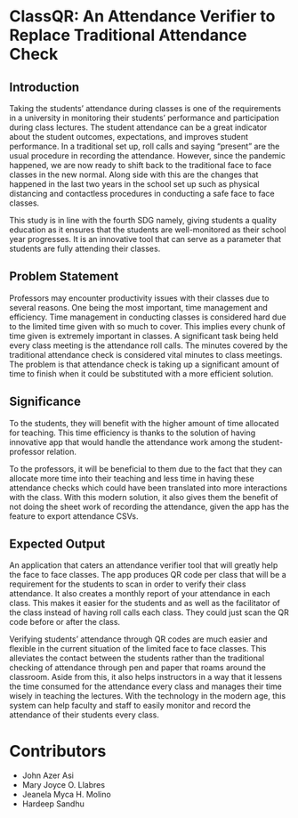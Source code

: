 # ClassQR: An Attendance Verifier to Replace Traditional Attendance Check

## Introduction
Taking the students’ attendance during classes is one of the requirements in a university in monitoring their students’ performance and participation during class lectures. The student attendance can be a great indicator about the student outcomes, expectations, and improves student performance. In a traditional set up, roll calls and saying “present” are the usual procedure in recording the attendance. However, since the pandemic happened, we are now ready to shift back to the traditional face to face classes in the new normal. Along side with this are the changes that happened in the last two years in the school set up such as physical distancing and contactless procedures in conducting a safe face to face classes. 

This study is in line with the fourth SDG namely, giving students a quality education as it ensures that the students are well-monitored as their school year progresses. It is an innovative tool that can serve as a parameter that students are fully attending their classes. 

## Problem Statement
Professors may encounter productivity issues with their classes due to several reasons. One being the most important, time management and efficiency. Time management in conducting classes is considered hard due to the limited time given with so much to cover. This implies every chunk of time given is extremely important in classes.  A significant task being held every class meeting is the attendance roll calls. The minutes covered by the traditional attendance check is considered vital minutes to class meetings. The problem is that attendance check is taking up a significant amount of time to finish when it could be substituted with a more efficient solution.


## Significance
To the students, they will benefit with the higher amount of time allocated for teaching. This time efficiency is thanks to the solution of having innovative app that would handle the attendance work among the student-professor relation.

To the professors, it will be beneficial to them due to the fact that they can allocate more time into their teaching and less time in having these attendance checks which could have been translated into more interactions with the class. With this modern solution, it also gives them the benefit of not doing the sheet work of recording the attendance, given the app has the feature to export attendance CSVs.

## Expected Output

An application that caters an attendance verifier tool that will greatly help the face to face classes. The app produces QR code per class that will be a requirement for the students to scan in order to verify their class attendance. It also creates a monthly report of your attendance in each class. This makes it easier for the students and as well as the facilitator of the class instead of having roll calls each class. They could just scan the QR code before or after the class.

Verifying students’ attendance through QR codes are much easier and flexible in the current situation of the limited face to face classes. This alleviates the contact between the students rather than the traditional checking of attendance through pen and paper that roams around the classroom. Aside from this, it also helps instructors in a way that it lessens the time consumed for the attendance every class and manages their time wisely in teaching the lectures. With the technology in the modern age, this system can help faculty and staff to easily monitor and record the attendance of their students every class.

# Contributors

- John Azer Asi
- Mary Joyce O. Llabres
- Jeanela Myca H. Molino
- Hardeep Sandhu
